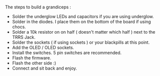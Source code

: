 The steps to build a grandiceps :
* Solder the underglow LEDs and capacitors if you are using underglow.
* Solder in the diodes. I place them on the bottom of the board if using chocs.
* Solder a 10k resistor on on half  ( doesn't matter which half ) next to the TRRS Jack.
* Solder the sockets ( if using sockets ) or your blackpills at this point.
* Add the OLED / OLED sockets.
* Install the switches. 5 pin switches are recommended.
* Flash the firmware. 
* Flash the other side :)
* Connect and sit back and enjoy.
